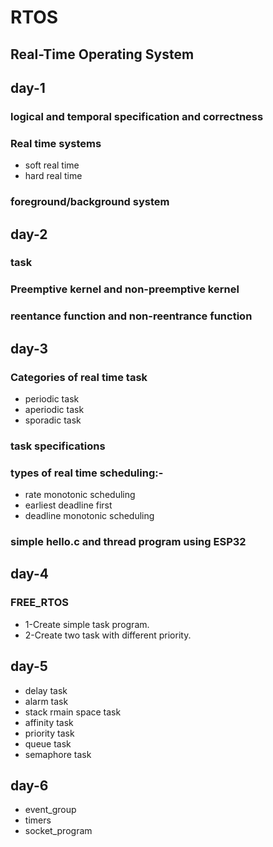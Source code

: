 # RTOS
## Real-Time Operating System

## day-1
### logical and temporal specification and correctness
### Real time systems
* soft real time
* hard real time
### foreground/background system

## day-2
### task
### Preemptive kernel and non-preemptive kernel
### reentance function and non-reentrance function

## day-3
### Categories of real time task
* periodic task
* aperiodic  task
* sporadic task

### task specifications
### types of real time scheduling:-
* rate monotonic scheduling
* earliest deadline first
* deadline monotonic scheduling
### simple hello.c and thread program using ESP32


## day-4
### FREE_RTOS

* 1-Create simple task program.
* 2-Create two task with different priority.

## day-5

* delay task
* alarm task
* stack rmain space task
* affinity task
* priority task
* queue task
* semaphore task 

## day-6

* event_group
* timers
* socket_program     